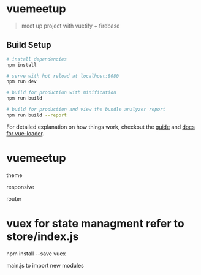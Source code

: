 # vuemeetup

> meet up project with vuetify + firebase

## Build Setup

``` bash
# install dependencies
npm install

# serve with hot reload at localhost:8080
npm run dev

# build for production with minification
npm run build

# build for production and view the bundle analyzer report
npm run build --report
```

For detailed explanation on how things work, checkout the [guide](http://vuejs-templates.github.io/webpack/) and [docs for vue-loader](http://vuejs.github.io/vue-loader).
# vuemeetup


theme

responsive

router

# vuex for state managment refer to store/index.js
npm install --save vuex 

main.js to import new modules